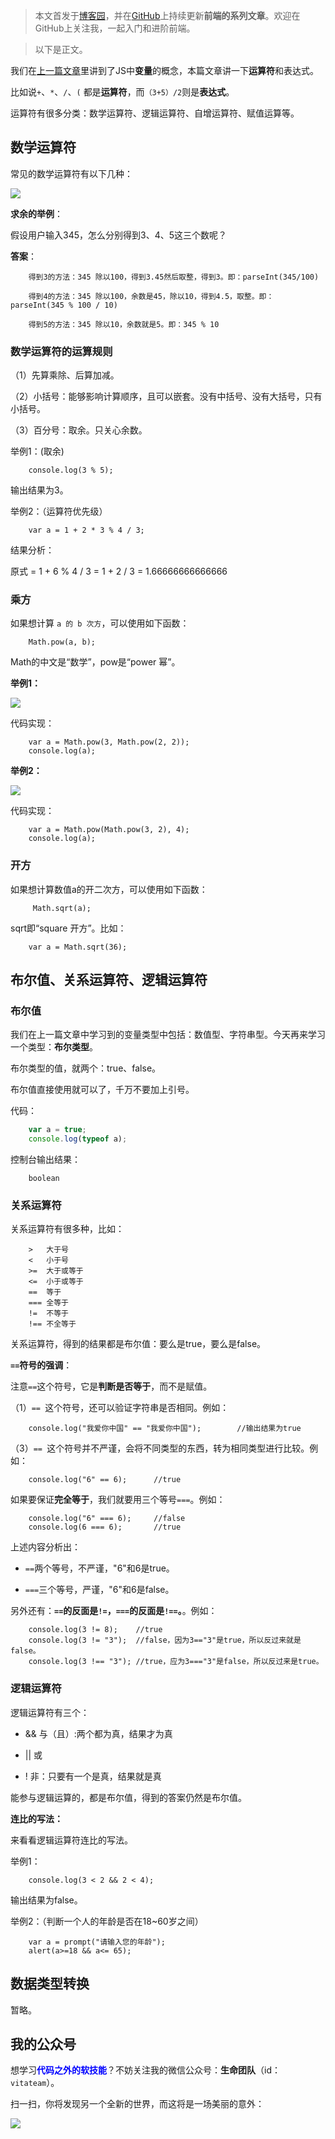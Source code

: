 
> 本文首发于[博客园](https://www.cnblogs.com/smyhvae/p/8306146.html)，并在[GitHub](https://github.com/smyhvae/Web)上持续更新**前端的系列文章**。欢迎在GitHub上关注我，一起入门和进阶前端。

> 以下是正文。

我们在[上一篇文章](http://www.cnblogs.com/smyhvae/p/8303507.html)里讲到了JS中**变量**的概念，本篇文章讲一下**运算符**和表达式。


比如说`+`、`*`、`/`、`(` 都是**运算符**，而`（3+5）/2`则是**表达式**。

运算符有很多分类：数学运算符、逻辑运算符、自增运算符、赋值运算等。

##  数学运算符

常见的数学运算符有以下几种：

![](http://img.smyhvae.com/20180117_1650.png)

**求余的举例**：

假设用户输入345，怎么分别得到3、4、5这三个数呢？

**答案**：

```
	得到3的方法：345 除以100，得到3.45然后取整，得到3。即：parseInt(345/100)

	得到4的方法：345 除以100，余数是45，除以10，得到4.5，取整。即：parseInt(345 % 100 / 10)

	得到5的方法：345 除以10，余数就是5。即：345 % 10
```

### 数学运算符的运算规则

（1）先算乘除、后算加减。

（2）小括号：能够影响计算顺序，且可以嵌套。没有中括号、没有大括号，只有小括号。

（3）百分号：取余。只关心余数。

举例1：(取余)

```
	console.log(3 % 5);
```

输出结果为3。

举例2：（运算符优先级）

```
	var a = 1 + 2 * 3 % 4 / 3;
```

结果分析：

原式 =  1 + 6 % 4 / 3 = 1 + 2 / 3 = 1.66666666666666

### 乘方

如果想计算 `a 的 b 次方`，可以使用如下函数：

```
	Math.pow(a, b);
```

Math的中文是“数学”，pow是“power 幂”。

**举例1：**

![](http://img.smyhvae.com/20180117_1730.png)

代码实现：

```
	var a = Math.pow(3, Math.pow(2, 2));
	console.log(a);
```

**举例2：**

![](http://img.smyhvae.com/20180117_1740.png)

代码实现：

```
	var a = Math.pow(Math.pow(3, 2), 4);
	console.log(a);
```

### 开方

如果想计算数值a的开二次方，可以使用如下函数：

```
	 Math.sqrt(a);
```

sqrt即“square 开方”。比如：

```
	var a = Math.sqrt(36);
```

## 布尔值、关系运算符、逻辑运算符

### 布尔值

我们在上一篇文章中学习到的变量类型中包括：数值型、字符串型。今天再来学习一个类型：**布尔类型**。

布尔类型的值，就两个：true、false。

布尔值直接使用就可以了，千万不要加上引号。

代码：

```javascript
	var a = true;
	console.log(typeof a);
```

控制台输出结果：

```
	boolean
```

### 关系运算符

关系运算符有很多种，比如：

```
	>	大于号
	<	小于号
	>= 	大于或等于
	<=  小于或等于
	== 	等于
	=== 全等于
	!=	不等于
	!== 不全等于
```

关系运算符，得到的结果都是布尔值：要么是true，要么是false。

**`==`符号的强调**：

注意`==`这个符号，它是**判断是否等于**，而不是赋值。

（1）`== `这个符号，还可以验证字符串是否相同。例如：

```
	console.log("我爱你中国" == "我爱你中国");		//输出结果为true
```

（3）`== `这个符号并不严谨，会将不同类型的东西，转为相同类型进行比较。例如：

```
	console.log("6" == 6);		//true
```

如果要保证**完全等于**，我们就要用三个等号`===`。例如：


```
	console.log("6" === 6);		//false
	console.log(6 === 6);		//true
```

上述内容分析出：

- `==`两个等号，不严谨，"6"和6是true。

- `===`三个等号，严谨，"6"和6是false。

另外还有：**`==`的反面是`!=`，`===`的反面是`!==`。**。例如：

```
	console.log(3 != 8);	//true
	console.log(3 != "3");	//false，因为3=="3"是true，所以反过来就是false。
	console.log(3 !== "3");	//true，应为3==="3"是false，所以反过来是true。
```

### 逻辑运算符

逻辑运算符有三个：

- && 	与（且）:两个都为真，结果才为真

- ||	或

- !		非：只要有一个是真，结果就是真

能参与逻辑运算的，都是布尔值，得到的答案仍然是布尔值。

**连比的写法：**

来看看逻辑运算符连比的写法。

举例1：

```
	console.log(3 < 2 && 2 < 4);
```

输出结果为false。

举例2：（判断一个人的年龄是否在18~60岁之间）

```
	var a = prompt("请输入您的年龄");
	alert(a>=18 && a<= 65);
```

## 数据类型转换

暂略。

## 我的公众号

想学习<font color=#0000ff>**代码之外的软技能**</font>？不妨关注我的微信公众号：**生命团队**（id：`vitateam`）。

扫一扫，你将发现另一个全新的世界，而这将是一场美丽的意外：

![](http://img.smyhvae.com/2016040102.jpg)




